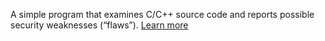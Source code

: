 A simple program that examines C/C++ source code and reports possible security weaknesses (“flaws”).  [Learn more](https://www.dwheeler.com/flawfinder/)
